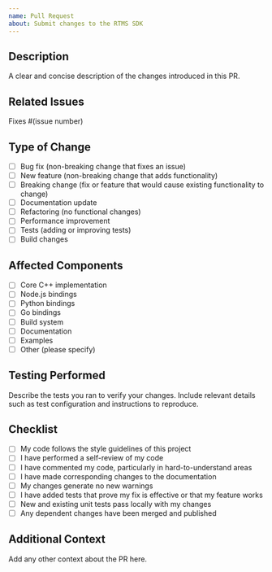 ```yaml
---
name: Pull Request
about: Submit changes to the RTMS SDK
---
```


## Description
A clear and concise description of the changes introduced in this PR.

## Related Issues
Fixes #(issue number)

## Type of Change
- [ ] Bug fix (non-breaking change that fixes an issue)
- [ ] New feature (non-breaking change that adds functionality)
- [ ] Breaking change (fix or feature that would cause existing functionality to change)
- [ ] Documentation update
- [ ] Refactoring (no functional changes)
- [ ] Performance improvement
- [ ] Tests (adding or improving tests)
- [ ] Build changes

## Affected Components
- [ ] Core C++ implementation
- [ ] Node.js bindings
- [ ] Python bindings
- [ ] Go bindings
- [ ] Build system
- [ ] Documentation
- [ ] Examples
- [ ] Other (please specify)

## Testing Performed
Describe the tests you ran to verify your changes. Include relevant details such as test configuration and instructions to reproduce.

## Checklist
- [ ] My code follows the style guidelines of this project
- [ ] I have performed a self-review of my code
- [ ] I have commented my code, particularly in hard-to-understand areas
- [ ] I have made corresponding changes to the documentation
- [ ] My changes generate no new warnings
- [ ] I have added tests that prove my fix is effective or that my feature works
- [ ] New and existing unit tests pass locally with my changes
- [ ] Any dependent changes have been merged and published

## Additional Context
Add any other context about the PR here.